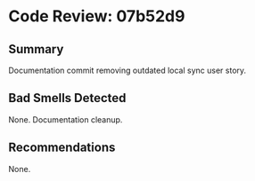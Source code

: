 # Code Review: 07b52d9

## Summary
Documentation commit removing outdated local sync user story.

## Bad Smells Detected
None. Documentation cleanup.

## Recommendations
None.
